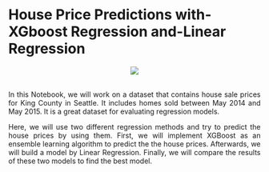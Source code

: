   
# House Price Predictions with-XGboost Regression and-Linear Regression



<div align="center">
<img src="https://user-images.githubusercontent.com/69224996/96664922-a000b880-1308-11eb-90d3-b396032f7dc0.jpg" >
</div>

<br />

<div align="justify">

In this Notebook, we will work on a dataset that contains house sale prices for King County in Seattle. It includes homes sold between May 2014 and May 2015. It is a great dataset for evaluating regression models.

Here, we will use two different regression methods and try to predict the house prices by using them. 
First, we will implement XGBoost as an ensemble learning algorithm to predict the the house prices. Afterwards, we will build a model by Linear Regression. Finally, we will compare the results of these two models to find the best model.

</div>


